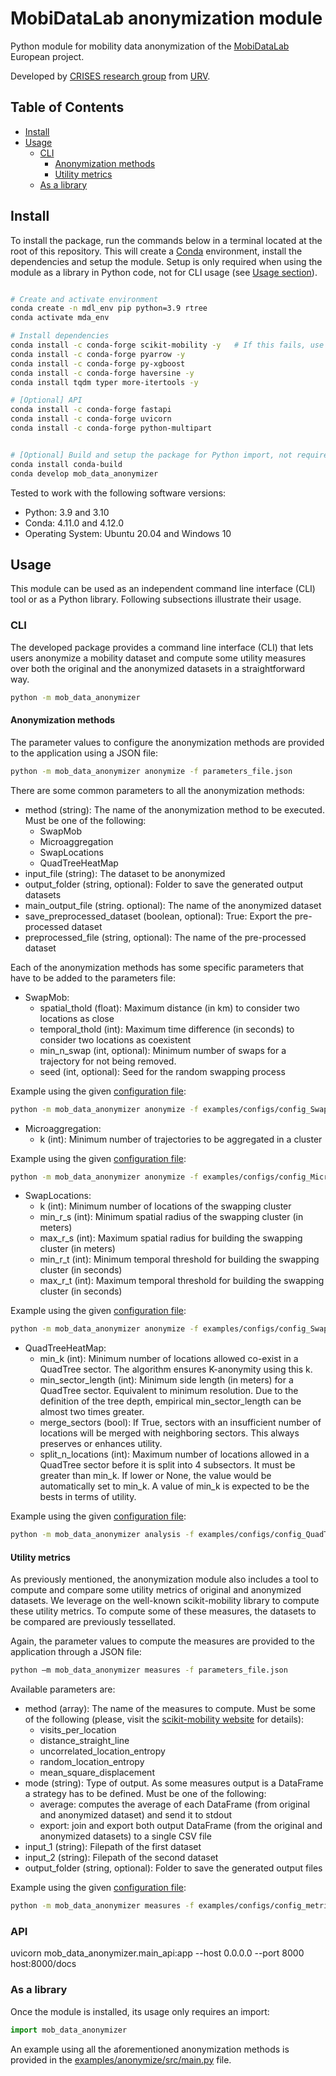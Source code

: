 # MobiDataLab anonymization module
Python module for mobility data anonymization of the [MobiDataLab](https://mobidatalab.eu/) European project.

Developed by [CRISES research group](https://crises-deim.urv.cat/web/) from [URV](https://www.urv.cat/en/).


## Table of Contents
* [Install](#install)
* [Usage](#usage)
  * [CLI](#cli)
    * [Anonymization methods](#anonymization-methods)
    * [Utility metrics](#utility-metrics)
  * [As a library](#as-a-library)

## Install
To install the package, run the commands below in a terminal located at the root of this repository.
This will create a <a href="https://docs.conda.io/projects/conda/en/latest/">Conda</a> environment, install the dependencies and setup the module.
Setup is only required when using the module as a library in Python code, not for CLI usage (see [Usage section](#usage)).
```bash

# Create and activate environment
conda create -n mdl_env pip python=3.9 rtree
conda activate mda_env

# Install dependencies
conda install -c conda-forge scikit-mobility -y   # If this fails, use "pip install scikit-mobility"
conda install -c conda-forge pyarrow -y
conda install -c conda-forge py-xgboost
conda install -c conda-forge haversine -y
conda install tqdm typer more-itertools -y

# [Optional] API
conda install -c conda-forge fastapi
conda install -c conda-forge uvicorn
conda install -c conda-forge python-multipart


# [Optional] Build and setup the package for Python import, not required for CLI usage
conda install conda-build
conda develop mob_data_anonymizer
```

Tested to work with the following software versions:
* Python: 3.9 and 3.10
* Conda: 4.11.0 and 4.12.0
* Operating System: Ubuntu 20.04 and Windows 10

## Usage
This module can be used as an independent command line interface (CLI) tool or as a Python library.
Following subsections illustrate their usage.

### CLI
The developed package provides a command line interface (CLI) that lets users anonymize a mobility dataset and compute some utility measures over both the original and the anonymized datasets in a straightforward way.
```bash
python -m mob_data_anonymizer
```

#### Anonymization methods
The parameter values to configure the anonymization methods are provided to the application using a JSON file:  
```bash
python -m mob_data_anonymizer anonymize -f parameters_file.json
```
There are some common parameters to all the anonymization methods:
* method (string): The name of the anonymization method to be executed. Must be one of the following:
  * SwapMob
  * Microaggregation
  * SwapLocations
  * QuadTreeHeatMap
* input_file (string): The dataset to be anonymized
* output_folder (string, optional): Folder to save the generated output datasets
* main_output_file (string. optional): The name of the anonymized dataset 
* save_preprocessed_dataset (boolean, optional): True: Export the pre-processed dataset
* preprocessed_file (string, optional): The name of the pre-processed dataset

Each of the anonymization methods has some specific parameters that have to be added to the parameters file:
* SwapMob:
  * spatial_thold (float): Maximum distance (in km) to consider two locations as close
  * temporal_thold (int): Maximum time difference (in seconds) to consider two locations as coexistent 
  * min_n_swap (int, optional): Minimum number of swaps for a trajectory for not being removed.
  * seed (int, optional): Seed for the random swapping process

Example using the given [configuration file](examples/configs/config_SwapMob.json):
```bash
python -m mob_data_anonymizer anonymize -f examples/configs/config_SwapMob.json
```

* Microaggregation:
  * k (int): Minimum number of trajectories to be aggregated in a cluster

Example using the given [configuration file](examples/configs/config_Microaggregation.json):
```bash
python -m mob_data_anonymizer anonymize -f examples/configs/config_Microaggregation.json
```

* SwapLocations:
  * k (int):  Minimum number of locations of the swapping cluster
  * min_r_s (int): Minimum spatial radius of the swapping cluster (in meters)
  * max_r_s (int): Maximum spatial radius for building the swapping cluster (in meters)
  * min_r_t (int): Minimum temporal threshold for building the swapping cluster (in seconds)
  * max_r_t (int): Maximum temporal threshold for building the swapping cluster (in seconds)

Example using the given [configuration file](examples/configs/config_SwapLocations.json):
```bash
python -m mob_data_anonymizer anonymize -f examples/configs/config_SwapLocations.json
```

* QuadTreeHeatMap:
  * min_k (int): Minimum number of locations allowed co-exist in a QuadTree sector.
  The algorithm ensures K-anonymity using this k.
  * min_sector_length (int): Minimum side length (in meters) for a QuadTree sector.
  Equivalent to minimum resolution.
  Due to the definition of the tree depth, empirical min_sector_length can be almost two times greater.
  * merge_sectors (bool): If True, sectors with an insufficient number of locations will be merged with neighboring sectors.
  This always preserves or enhances utility.
  * split_n_locations (int): Maximum number of locations allowed in a QuadTree sector before it is split into 4 subsectors.
  It must be greater than min_k. If lower or None, the value would be automatically set to min_k.
  A value of min_k is expected to be the bests in terms of utility.

Example using the given [configuration file](examples/configs/config_QuadTreeHeatMap.json):
```bash
python -m mob_data_anonymizer analysis -f examples/configs/config_QuadTreeHeatMap.json
```

#### Utility metrics
As previously mentioned, the anonymization module also includes a tool to compute and compare some utility metrics of original and anonymized datasets. We leverage on the well-known scikit-mobility library to compute these utility metrics. To compute some of these measures, the datasets to be compared are previously tessellated.

Again, the parameter values to compute the measures are provided to the application through a JSON file:
```bash
python –m mob_data_anonymizer measures -f parameters_file.json 
```
Available parameters are:
* method (array): The name of the measures to compute. Must be some of the following (please, visit the [scikit-mobility website](https://scikit-mobility.github.io/scikit-mobility/reference/measures.html) for details):
  * visits_per_location
  * distance_straight_line
  * uncorrelated_location_entropy
  * random_location_entropy
  * mean_square_displacement
* mode (string): Type of output. As some measures output is a DataFrame a strategy has to be defined. Must be one of the following:
  * average: computes the average of each DataFrame (from original and anonymized dataset) and send it to stdout
  * export: join and export both output DataFrame (from the original and anonymized datasets) to a single CSV file
* input_1 (string): Filepath of the first dataset 
* input_2 (string): Filepath of the second dataset 
* output_folder (string, optional): Folder to save the generated output files

Example using the given [configuration file](examples/configs/config_metrics.json):
```bash
python -m mob_data_anonymizer measures -f examples/configs/config_metrics.json
```

### API
uvicorn mob_data_anonymizer.main_api:app --host 0.0.0.0 --port 8000
host:8000/docs

### As a library
Once the module is installed, its usage only requires an import:
```python
import mob_data_anonymizer
```
An example using all the aforementioned anonymization methods is provided in the [examples/anonymize/src/main.py](examples/anonymize/src/main.py) file.

<!---
## Datasets
- **cabs_dataset_20080608_0700_0715.csv**: 371 trajectories and 3120 locations. All locations between 07:00 and 07:15
- **cabs_dataset_0700_0715.csv**: 7265 trajectories and 60628 locations. All locations between 07:00 and 07:15
--->
